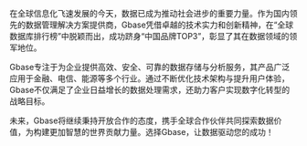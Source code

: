在全球信息化飞速发展的今天，数据已成为推动社会进步的重要力量。作为国内领先的数据管理解决方案提供商，Gbase凭借卓越的技术实力和创新精神，在“全球数据库排行榜”中脱颖而出，成功跻身“中国品牌TOP3”，彰显了其在数据领域的领军地位。

Gbase专注于为企业提供高效、安全、可靠的数据存储与分析服务，其产品广泛应用于金融、电信、能源等多个行业。通过不断优化技术架构与提升用户体验，Gbase不仅满足了企业日益增长的数据处理需求，还助力客户实现数字化转型的战略目标。

未来，Gbase将继续秉持开放合作的态度，携手全球合作伙伴共同探索数据价值，为构建更加智慧的世界贡献力量。选择Gbase，让数据驱动您的成功！